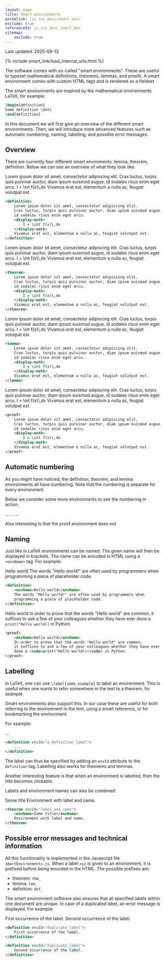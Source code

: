 ```yaml
---
layout: page
title: Smart environments
permalink: /js_css_docs/smart_env/
exclude: true
referenceId: js_css_docs_smart_env
sitemap:
    exclude: true
---
```


Last updated: 2025-09-13

<div>
{% include smart_link/load_internal_urls.html %}
</div>

The software comes with so-called "smart environments". These are useful to typeset mathematical definitions, theorems, lemmas, and proofs. A smart environment comes with custom HTML tags and is rendered as a <smart-link linkType="int" linkId="js_css_docs_fieldsets">fieldset</smart-link>. 

The smart environments are inspired by the mathematical environments LaTeX, for example:
```latex
\begin{definition}
Some definition \dots
\end{definition}
```

In this document we will first give an overview of the different smart environments. Then, we will introduce more advanced features such as automatic numbering, naming, labelling, and possible error messages.

## Overview

There are currently four different smart enviroments: lemma, theorem, definition. Below we can see an overview of what they look like:

<definition>
    Lorem ipsum dolor sit amet, consectetur adipiscing elit. Cras luctus, turpis quis pulvinar auctor, diam ipsum euismod augue, id sodales risus enim eget arcu.
    <display-math>
        I = \int f(x)\,dx
    </display-math>
    Vivamus erat est, elementum a nulla ac, feugiat volutpat est.
</definition>

```html
<definition>
    Lorem ipsum dolor sit amet, consectetur adipiscing elit. 
    Cras luctus, turpis quis pulvinar auctor, diam ipsum euismod augue, 
    id sodales risus enim eget arcu.
    <display-math>
        I = \int f(x)\,dx
    </display-math>
    Vivamus erat est, elementum a nulla ac, feugiat volutpat est.
</definition>
```

<theorem>
    Lorem ipsum dolor sit amet, consectetur adipiscing elit. Cras luctus, turpis quis pulvinar auctor, diam ipsum euismod augue, id sodales risus enim eget arcu.
    <display-math>
        I = \int f(x)\,dx
    </display-math>
    Vivamus erat est, elementum a nulla ac, feugiat volutpat est.
</theorem>

```html
<theorem>
    Lorem ipsum dolor sit amet, consectetur adipiscing elit. 
    Cras luctus, turpis quis pulvinar auctor, diam ipsum euismod augue, 
    id sodales risus enim eget arcu.
    <display-math>
        I = \int f(x)\,dx
    </display-math>
    Vivamus erat est, elementum a nulla ac, feugiat volutpat est.
</theorem>
```

<lemma>
    Lorem ipsum dolor sit amet, consectetur adipiscing elit. Cras luctus, turpis quis pulvinar auctor, diam ipsum euismod augue, id sodales risus enim eget arcu.
    <display-math>
        I = \int f(x)\,dx
    </display-math>
    Vivamus erat est, elementum a nulla ac, feugiat volutpat est.
</lemma>

```html
<lemma>
    Lorem ipsum dolor sit amet, consectetur adipiscing elit. 
    Cras luctus, turpis quis pulvinar auctor, diam ipsum euismod augue, 
    id sodales risus enim eget arcu.
    <display-math>
        I = \int f(x)\,dx
    </display-math>
    Vivamus erat est, elementum a nulla ac, feugiat volutpat est.
</lemma>
```

<proof>
    Lorem ipsum dolor sit amet, consectetur adipiscing elit. Cras luctus, turpis quis pulvinar auctor, diam ipsum euismod augue, id sodales risus enim eget arcu.
    <display-math>
        I = \int f(x)\,dx
    </display-math>
    Vivamus erat est, elementum a nulla ac, feugiat volutpat est.
</proof>

```html
<proof>
    Lorem ipsum dolor sit amet, consectetur adipiscing elit. 
    Cras luctus, turpis quis pulvinar auctor, diam ipsum euismod augue, 
    id sodales risus enim eget arcu.
    <display-math>
        I = \int f(x)\,dx
    </display-math>
    Vivamus erat est, elementum a nulla ac, feugiat volutpat est.
</proof>
```


## Automatic numbering

As you might have noticed, the definition, theorem, and lemma environments all have numbering. Note that the numbering is separate for every environment.

Below we consider some more environments to see the numbering in action.


<lemma>
    ...
</lemma>

<lemma>
    ...
</lemma>

<definition>
    ...
</definition>

Also interesting is that the proof environment does not 

<proof>
</proof>

<proof>
</proof>


## Naming

Just like in LaTeX environments can be named. The given name will then be displayed in brackets. The name can be encoded in HTML using a `<envName>` tag. For example:

<definition>
    <envName>Hello world</envName>
    The words "Hello world!" are often used by programmers when 
    programming a piece of placeholder code.
</definition>

```html
<definition>
    <envName>Hello world</envName>
    The words "Hello world!" are often used by programmers when 
    programming a piece of placeholder code.
</definition>
```

<proof>
    <envName>Hello world</envName>
    In order to prove that the words "Hello world" are common, 
    it suffices to ask a few of your colleagues whether they have ever 
    done a <code>print("Hello world!)</code> in Python.
</proof>

```html
<proof>
    <envName>Hello world</envName>
    In order to prove that the words "Hello world" are common, 
    it suffices to ask a few of your colleagues whether they have ever 
    done a <code>print("Hello world!)</code> in Python.
</proof>
```

## Labelling

In LaTeX, one can use `\label{some_example}` to label an environment. This is useful when one wants to refer somewhere in the text to a theorem, for example.

Smart environments also support this. In our case these are useful for both referring to the environment in the text, using a smart reference, or for bookmarking the environment.

For example:

<definition envId="a_definition_label">
    ...
</definition>

```html
<definition envId="a_definition_label">
    ...
</definition>
```

The label can thus be specified by adding an `envId` attribute to the `definition` tag. Labelling also works for theorems and lemmas.

Another interesting feature is that when an environment is labelled, then the title becomes clickable. 

Labels and environment names can also be combined:

<theorem envId="label_and_name">
    <envName>Some title</envName>
    Environment with label and name.
</theorem>

```html
<theorem envId="label_and_name">
    <envName>Some title</envName>
    Environment with label and name.
</theorem>
```

## Possible error messages and technical information

All this functionality is implemented in the Javascript file `smartEnvironments.js`. When a label `xyz` is given to an environment, it is prefixed before being encoded in the HTML. The possible prefixes are:
- theorem: `thm_`
- lemma: `lem_`
- definition: `def_`

The smart environment software also ensures that all specified labels within one document are unique. In case of a duplicated label, an error message is displayed. For example:

<definition envId="duplicate_label">
    First occurrence of the label.
</definition>

<definition envId="duplicate_label">
    Second occurrence of the label.
</definition>

```html
<definition envId="duplicate_label">
    First occurrence of the label.
</definition>

<definition envId="duplicate_label">
    Second occurrence of the label.
</definition>
```

